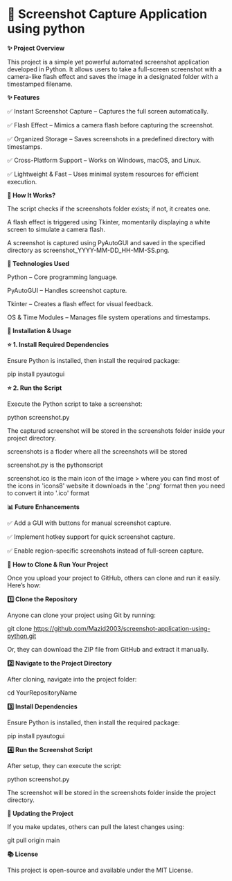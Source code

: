 # 📸 Screenshot Capture Application using python

**✨ Project Overview**

This project is a simple yet powerful automated screenshot application developed in Python. It allows users to take a full-screen screenshot with a camera-like flash effect and saves the image in a designated folder with a timestamped filename.

**✨ Features**

✅ Instant Screenshot Capture – Captures the full screen automatically.

✅ Flash Effect – Mimics a camera flash before capturing the screenshot.

✅ Organized Storage – Saves screenshots in a predefined directory with timestamps.

✅ Cross-Platform Support – Works on Windows, macOS, and Linux.

✅ Lightweight & Fast – Uses minimal system resources for efficient execution.

**🎡 How It Works?**

The script checks if the screenshots folder exists; if not, it creates one.

A flash effect is triggered using Tkinter, momentarily displaying a white screen to simulate a camera flash.

A screenshot is captured using PyAutoGUI and saved in the specified directory as screenshot_YYYY-MM-DD_HH-MM-SS.png.

**💪 Technologies Used**

Python – Core programming language.

PyAutoGUI – Handles screenshot capture.

Tkinter – Creates a flash effect for visual feedback.

OS & Time Modules – Manages file system operations and timestamps.

**🚀 Installation & Usage**

**⭐ 1. Install Required Dependencies**

Ensure Python is installed, then install the required package:

pip install pyautogui

**⭐ 2. Run the Script**

Execute the Python script to take a screenshot:

python screenshot.py

The captured screenshot will be stored in the screenshots folder inside your project directory.

screenshots is a floder where all the screenshots will be stored

screenshot.py is the pythonscript 

screenshot.ico is the main icon of the image > where you can find most of the icons in 'icons8' website it downloads in the '.png' format then you need to convert it into '.ico' format

**📊 Future Enhancements**

✅ Add a GUI with buttons for manual screenshot capture.

✅ Implement hotkey support for quick screenshot capture.

✅ Enable region-specific screenshots instead of full-screen capture.

**🚀 How to Clone & Run Your Project**

Once you upload your project to GitHub, others can clone and run it easily. Here’s how:

**1️⃣ Clone the Repository**

Anyone can clone your project using Git by running:

git clone https://github.com/Mazid2003/screenshot-application-using-python.git

Or, they can download the ZIP file from GitHub and extract it manually.

**2️⃣ Navigate to the Project Directory**

After cloning, navigate into the project folder:

cd YourRepositoryName

**3️⃣ Install Dependencies**

Ensure Python is installed, then install the required package:

pip install pyautogui

**4️⃣ Run the Screenshot Script**

After setup, they can execute the script:

python screenshot.py

The screenshot will be stored in the screenshots folder inside the project directory.

**📌 Updating the Project**

If you make updates, others can pull the latest changes using:

git pull origin main


**📚 License**

This project is open-source and available under the MIT License.




